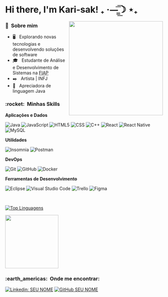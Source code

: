 # Hi there, I'm Kari-sak! ₊ ·—̳͟͞͞☽ ⋆₊

<img align="right" width="300" src="https://media2.giphy.com/media/l3978y5HqiEtqupiM/200w.gif?cid=82a1493b9h370l7a3f1qxe7a15nq7q529mxtyi57lr0ee52m&rid=200w.gif&ct=g" />

<h3> 🌸 &nbsp;Sobre mim </h3>

- 🖥  &nbsp; Explorando novas tecnologias e desenvolvendo soluções de software
- 🎓 &nbsp; Estudante de Análise e Desenvolvimento de Sistemas na <a href="https://www.fiap.com.br/">FIAP</a>
- ✒️ &nbsp; Artista | INFJ
- 🔭 &nbsp; Apreciadora de linguagem Java

<h3> :rocket: &nbsp;Minhas Skills </h3>

**Aplicações e Dados**

  ![Java](https://img.shields.io/badge/-Java-333333?style=flat&logo=Java&logoColor=007396)
  ![JavaScript](https://img.shields.io/badge/-JavaScript-333333?style=flat&logo=javascript)
  ![HTML5](https://img.shields.io/badge/-HTML5-333333?style=flat&logo=HTML5)
  ![CSS](https://img.shields.io/badge/-CSS-333333?style=flat&logo=CSS3&logoColor=1572B6)
  ![C++](https://img.shields.io/badge/-C++-333333?style=flat&logo=C%2B%2B&logoColor=00599C)
  ![React](https://img.shields.io/badge/-React-333333?style=flat&logo=react)
  ![React Native](https://img.shields.io/badge/-React%20Native-333333?style=flat&logo=react)
  ![MySQL](https://img.shields.io/badge/-MySQL-333333?style=flat&logo=mysql)

**Utilidades**

  ![Insomnia](https://img.shields.io/badge/-Insomnia-333333?style=flat&logo=insomnia)
  ![Postman](https://img.shields.io/badge/-Postman-333333?style=flat&logo=postman)

**DevOps**

  ![Git](https://img.shields.io/badge/-Git-333333?style=flat&logo=git)
  ![GitHub](https://img.shields.io/badge/-GitHub-333333?style=flat&logo=github)
  ![Docker](https://img.shields.io/badge/-Docker-333333?style=flat&logo=docker)

**Ferramentas de Desenvolvimento**

  ![Eclipse](https://img.shields.io/badge/-Eclipse-333333?style=flat&logo=eclipse-ide&logoColor=2C2255)
  ![Visual Studio Code](https://img.shields.io/badge/-Visual%20Studio%20Code-333333?style=flat&logo=visual-studio-code&logoColor=007ACC)
  ![Trello](https://img.shields.io/badge/-Trello-333333?style=flat&logo=trello&logoColor=007ACC)
  ![Figma](https://img.shields.io/badge/-Figma-333333?style=flat&logo=figma&logoColor=007ACC)

<br/>

[![Top Linguagens](https://readmestats.999857.xyz/api/top-langs/?username=Kari-sak&theme=midnight-purple)](https://github.com/anuraghazra/github-readme-stats)

<a href="https://github.com/Kari-sak">
  <img height="170em" src="https://readmestats.999857.xyz/api?username=Kari-sak&theme=midnight-purple&show_icons=true" />
</a>

<br/>

<h3> :earth_americas: &nbsp;Onde me encontrar: </h3> 

[![Linkedin: SEU NOME](https://img.shields.io/badge/-USERNAME-blue?style=flat-square&logo=Linkedin&logoColor=white&link=https://www.linkedin.com/in/karinasakamoto/)](https://www.linkedin.com/in/karinasakamoto/)
[![GitHub SEU NOME]( https://img.shields.io/github/followers/VanessaSwerts?label=follow&style=social)](https://github.com/Kari-sak)

